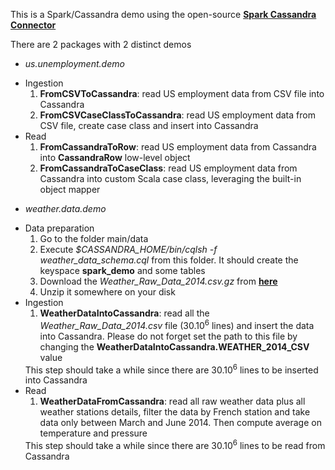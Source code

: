 This is a Spark/Cassandra demo using the open-source **[Spark Cassandra Connector]**

There are 2 packages with 2 distinct demos

* _us.unemployment.demo_
<ul>
    <li> Ingestion
        <ol>
            <li> <strong>FromCSVToCassandra</strong>: read US employment data from CSV file into Cassandra</li>
            <li> <strong>FromCSVCaseClassToCassandra</strong>: read US employment data from CSV file, create case class and insert into Cassandra</li>
        </ol>
    </li>
    <li> Read
        <ol>
            <li> <strong>FromCassandraToRow</strong>: read US employment data from Cassandra into <strong>CassandraRow</strong> low-level object</li>
            <li> <strong>FromCassandraToCaseClass</strong>: read US employment data from Cassandra into custom Scala case class, leveraging the built-in object mapper</li>
        </ol>
    </li>        
</ul>

* _weather.data.demo_
<ul>
    <li> Data preparation
        <ol>
            <li> Go to the folder main/data</li>
            <li> Execute <em>$CASSANDRA_HOME/bin/cqlsh -f weather_data_schema.cql</em> from this folder. It should create the keyspace <strong>spark_demo</strong> and some tables </li>
            <li> Download the <em>Weather_Raw_Data_2014.csv.gz</em> from <strong><a target="blank_" href="https://drive.google.com/file/d/0B6wR2aj4Cb6wOF95QUZmVTRPR2s/view?usp=sharing">here</a></strong> </li>
            <li> Unzip it somewhere on your disk </li>
        </ol>
    </li>
    <li> Ingestion
        <ol>
            <li> <strong>WeatherDataIntoCassandra</strong>: read all the <em>Weather_Raw_Data_2014.csv</em> file (30.10<sup>6</sup> lines) and insert the data into Cassandra. 
            Please do not forget set the path to this file by changing the <strong>WeatherDataIntoCassandra.WEATHER_2014_CSV</strong> value</li>
        </ol>
        This step should take a while since there are 30.10<sup>6</sup> lines to be inserted into Cassandra
    </li>
    <li> Read
        <ol>
            <li> <strong>WeatherDataFromCassandra</strong>: read all raw weather data plus all weather stations details, 
            filter the data by French station and take data only between March and June 2014. 
            Then compute average on temperature and pressure</li>
        </ol>
        This step should take a while since there are 30.10<sup>6</sup> lines to be read from Cassandra
    </li>        
</ul>

[Spark Cassandra Connector]: https://github.com/datastax/spark-cassandra-connector

